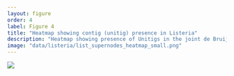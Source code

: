 ```yaml
---
layout: figure
order: 4
label: Figure 4
title: "Heatmap showing contig (unitig) presence in Listeria"
description: "Heatmap showing presence of Unitigs in the joint de Bruijn graph of all 141 Listeria samples in the final analysis cluster. Unitigs present in all samples are not shown."
image: "data/listeria/list_supernodes_heatmap_small.png"
---
```

<img src="{{ site.baseurl }}/data/listeria/list_supernodes_heatmap_small.png">
